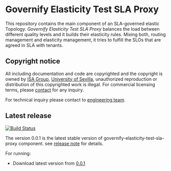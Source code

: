 # Governify Elasticity Test SLA Proxy

This repository contains the main component of an SLA-governed elastic Topology. *Governify Elasticity Test SLA Proxy* balances the load
between different quality levels and it builds their elasticity rules. Mixing both, routing management and elasticity management, it tries to fulfill the SLOs that are agreed in SLA with tenants.

## Copyright notice

All including documentation and code are copyrighted and the copyright is owned by [ISA Group](http://www.isa.us.es), 
[University of Sevilla](http://www.us.es), unauthorized reproduction or distribution of this copyrighted work is illegal.
For commercial licensing terms, please [contact](./extra/contact.md) for any inquiry.

For technical inquiry please contact to [engineering team](./extra/about.md).

## Latest release

[![Build Status](https://travis-ci.org/isa-group/governify-elasticity-test-sla-proxy.svg?branch=master)](https://travis-ci.org/http://github.com/isa-group/governify-elasticity-test-sla-proxy)

The version 0.0.1 is the latest stable version of governify-elasticity-test-sla-proxy component.
see [release note](http://github.com/isa-group/governify-elasticity-test-sla-proxy/releases/tag/0.0.1) for details.

For running:

- Download latest version from [0.0.1](http://github.com/isa-group/governify-elasticity-test-sla-proxy/releases/tag/0.0.1)